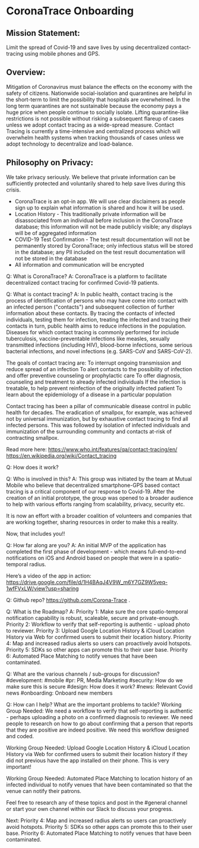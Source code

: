 # CoronaTrace Onboarding



## Mission Statement:
Limit the spread of Covid-19 and save lives by using decentralized contact-tracing using mobile phones and GPS. 

## Overview:
Mitigation of Coronavirus must balance the effects on the economy with the safety of citizens. 
Nationwide social-isolation and quarantines are helpful in the short-term to limit the possibility that hospitals are overwhelmed. In the long term quarantines are not sustainable because the economy pays a huge price when people continue to socially isolate. Lifting quarantine-like restrictions is not possible without risking a subsequent flareup of cases unless we adopt contact tracing as a wide-spread measure. Contact Tracing is currently a time-intensive and centralized process which will overwhelm health systems when tracking thousands of cases unless we adopt technology to decentralize and load-balance.

## Philosophy on Privacy:
We take privacy seriously. We believe that private information can be sufficiently protected and voluntarily shared to help save lives during this crisis. 
* CoronaTrace is an opt-in app. We will use clear disclaimers as people sign up to explain what information is shared and how it will be used.
* Location History - This traditionally private information will be disassociated from an individual before inclusion in the CoronaTrace database; this information will not be made publicly visible; any displays will be of aggregated information
* COVID-19 Test Confirmation - The test result documentation will not be permanently stored by CoronaTrace; only infectious status will be stored in the database; any PII included on the test result documentation will not be stored in the database
* All information and communication will be encrypted



Q: What is CoronaTrace?
A: CoronaTrace is a platform to facilitate decentralized contact tracing for confirmed Covid-19 patients. 

Q: What is contact tracing?
A: In public health, contact tracing is the process of identification of persons who may have come into contact with an infected person ("contacts") and subsequent collection of further information about these contacts. By tracing the contacts of infected individuals, testing them for infection, treating the infected and tracing their contacts in turn, public health aims to reduce infections in the population. Diseases for which contact tracing is commonly performed for include tuberculosis, vaccine-preventable infections like measles, sexually transmitted infections (including HIV), blood-borne infections, some serious bacterial infections, and novel infections (e.g. SARS-CoV and SARS-CoV-2).

The goals of contact tracing are:
To interrupt ongoing transmission and reduce spread of an infection
To alert contacts to the possibility of infection and offer preventive counseling or prophylactic care
To offer diagnosis, counseling and treatment to already infected individuals
If the infection is treatable, to help prevent reinfection of the originally infected patient
To learn about the epidemiology of a disease in a particular population

Contact tracing has been a pillar of communicable disease control in public health for decades. The eradication of smallpox, for example, was achieved not by universal immunization, but by exhaustive contact tracing to find all infected persons. This was followed by isolation of infected individuals and immunization of the surrounding community and contacts at-risk of contracting smallpox.

Read more here:
https://www.who.int/features/qa/contact-tracing/en/
https://en.wikipedia.org/wiki/Contact_tracing

Q: How does it work?



Q: Who is involved in this?
A: This group was initiated by the team at Mutual Mobile who believe that decentralized smartphone-GPS based contact tracing is a critical component of our response to Covid-19. After the creation of an initial prototype, the group was opened to a broader audience to help with various efforts ranging from scalability, privacy, security etc.

It is now an effort with a broader coalition of volunteers and companies that are working together, sharing resources in order to make this a reality. 

Now, that includes you!!

Q: How far along are you?
A: An initial MVP of the application has completed the first phase of development - which means full-end-to-end notifications on iOS and Android based on people that were in a spatio-temporal radius. 

Here’s a video of the app in action:
https://drive.google.com/file/d/1H4BAqJ4V9W_m6Y7GZ9W5veq-1wfFVxLW/view?usp=sharing



Q: Github repo?
https://github.com/Corona-Trace . 

Q: What is the Roadmap?
A: 
Priority 1: Make sure the core spatio-temporal notification capability is robust, scaleable, secure and private-enough. 
Priority 2: Workflow to verify that self-reporting is authentic - upload photo to reviewer. 
Priority 3: Upload Google Location History & iCloud Location History via Web for confirmed users to submit their location history. 
Priority 4: Map and increased radius alerts so users can proactively avoid hotspots. 
Priority 5: SDKs so other apps can promote this to their user base. 
Priority 6: Automated Place Matching to notify venues that have been contaminated. 


Q: What are the various channels / sub-groups for discussion?
#development: 
#mobile
#pr: PR, Media Marketing
#security: How do we make sure this is secure
#design: How does it work?
#news: Relevant Covid news
#onboarding: Onboard new members

Q: How can I help? What are the important problems to tackle?
Working Group Needed: 
We need a workflow to verify that self-reporting is authentic - perhaps uploading a photo on a confirmed diagnosis to reviewer. We need people to research on how to go about confirming that a person that reports that they are positive are indeed positive. We need this workflow designed and coded. 

Working Group Needed:
Upload Google Location History & iCloud Location History via Web for confirmed users to submit their location history if they did not previous have the app installed on their phone. 
This is very important!

Working Group Needed:
Automated Place Matching to location history of an infected individual to notify venues that have been contaminated so that the venue can notify their patrons. 

Feel free to research any of these topics and post in the #general channel or start your own channel within our Slack to discuss your progress. 

Next:
Priority 4: Map and increased radius alerts so users can proactively avoid hotspots. 
Priority 5: SDKs so other apps can promote this to their user base. 
Priority 6: Automated Place Matching to notify venues that have been contaminated. 

